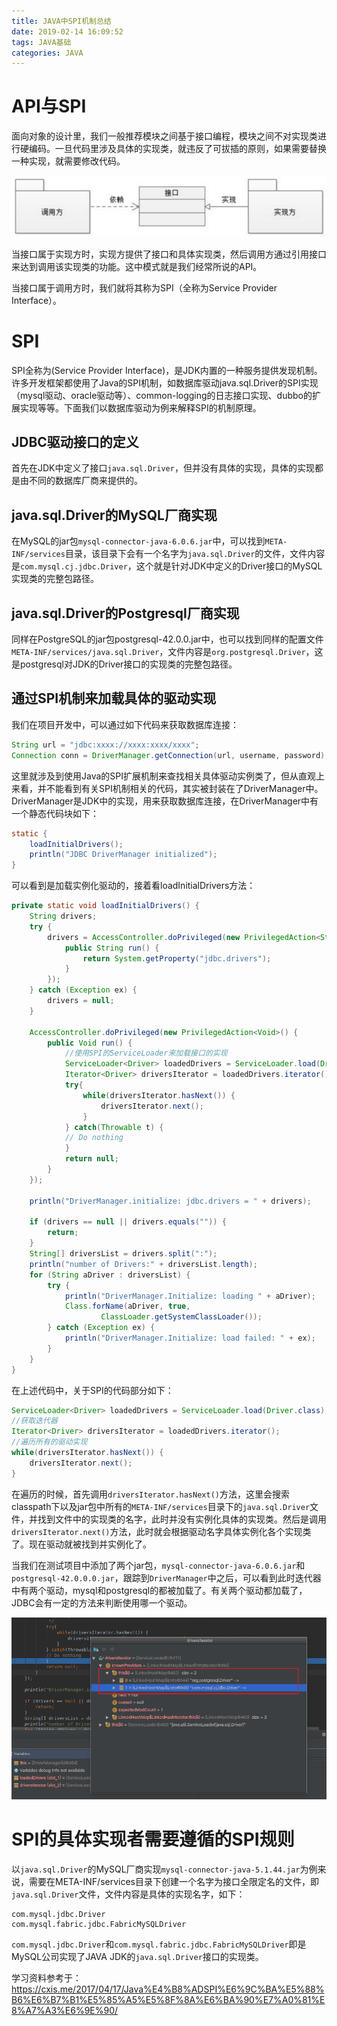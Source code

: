 ```yaml
---
title: JAVA中SPI机制总结
date: 2019-02-14 16:09:52
tags: JAVA基础
categories: JAVA
---
```


# API与SPI

面向对象的设计里，我们一般推荐模块之间基于接口编程，模块之间不对实现类进行硬编码。一旦代码里涉及具体的实现类，就违反了可拔插的原则，如果需要替换一种实现，就需要修改代码。

![](/images/java_spi_1_1.png)

当接口属于实现方时，实现方提供了接口和具体实现类，然后调用方通过引用接口来达到调用该实现类的功能。这中模式就是我们经常所说的API。

当接口属于调用方时，我们就将其称为SPI（全称为Service Provider Interface）。

# SPI

SPI全称为(Service Provider Interface)，是JDK内置的一种服务提供发现机制。许多开发框架都使用了Java的SPI机制，如数据库驱动java.sql.Driver的SPI实现（mysql驱动、oracle驱动等）、common-logging的日志接口实现、dubbo的扩展实现等等。下面我们以数据库驱动为例来解释SPI的机制原理。

## JDBC驱动接口的定义

首先在JDK中定义了接口`java.sql.Driver`，但并没有具体的实现，具体的实现都是由不同的数据库厂商来提供的。

## java.sql.Driver的MySQL厂商实现

在MySQL的jar包`mysql-connector-java-6.0.6.jar`中，可以找到`META-INF/services`目录，该目录下会有一个名字为`java.sql.Driver`的文件，文件内容是`com.mysql.cj.jdbc.Driver`，这个就是针对JDK中定义的Driver接口的MySQL实现类的完整包路径。

## java.sql.Driver的Postgresql厂商实现

同样在PostgreSQL的jar包postgresql-42.0.0.jar中，也可以找到同样的配置文件`META-INF/services/java.sql.Driver`，文件内容是`org.postgresql.Driver`，这是postgresql对JDK的Driver接口的实现类的完整包路径。

## 通过SPI机制来加载具体的驱动实现

我们在项目开发中，可以通过如下代码来获取数据库连接：

```java
String url = "jdbc:xxxx://xxxx:xxxx/xxxx";
Connection conn = DriverManager.getConnection(url, username, password);
```

这里就涉及到使用Java的SPI扩展机制来查找相关具体驱动实例类了，但从直观上来看，并不能看到有关SPI机制相关的代码，其实被封装在了DriverManager中。DriverManager是JDK中的实现，用来获取数据库连接，在DriverManager中有一个静态代码块如下：

```java
static {
    loadInitialDrivers();
    println("JDBC DriverManager initialized");
}
```

可以看到是加载实例化驱动的，接着看loadInitialDrivers方法：

```java
private static void loadInitialDrivers() {
    String drivers;
    try {
        drivers = AccessController.doPrivileged(new PrivilegedAction<String>() {
            public String run() {
                return System.getProperty("jdbc.drivers");
            }
        });
    } catch (Exception ex) {
        drivers = null;
    }

    AccessController.doPrivileged(new PrivilegedAction<Void>() {
        public Void run() {
            //使用SPI的ServiceLoader来加载接口的实现
            ServiceLoader<Driver> loadedDrivers = ServiceLoader.load(Driver.class);
            Iterator<Driver> driversIterator = loadedDrivers.iterator();
            try{
                while(driversIterator.hasNext()) {
                    driversIterator.next();
                }
            } catch(Throwable t) {
            // Do nothing
            }
            return null;
        }
    });

    println("DriverManager.initialize: jdbc.drivers = " + drivers);

    if (drivers == null || drivers.equals("")) {
        return;
    }
    String[] driversList = drivers.split(":");
    println("number of Drivers:" + driversList.length);
    for (String aDriver : driversList) {
        try {
            println("DriverManager.Initialize: loading " + aDriver);
            Class.forName(aDriver, true,
                    ClassLoader.getSystemClassLoader());
        } catch (Exception ex) {
            println("DriverManager.Initialize: load failed: " + ex);
        }
    }
}
```

在上述代码中，关于SPI的代码部分如下：

```java
ServiceLoader<Driver> loadedDrivers = ServiceLoader.load(Driver.class);
//获取迭代器
Iterator<Driver> driversIterator = loadedDrivers.iterator();
//遍历所有的驱动实现
while(driversIterator.hasNext()) {
    driversIterator.next();
}
```

在遍历的时候，首先调用`driversIterator.hasNext()`方法，这里会搜索classpath下以及jar包中所有的`META-INF/services`目录下的`java.sql.Driver`文件，并找到文件中的实现类的名字，此时并没有实例化具体的实现类。然后是调用`driversIterator.next()`方法，此时就会根据驱动名字具体实例化各个实现类了。现在驱动就被找到并实例化了。

当我们在测试项目中添加了两个jar包，`mysql-connector-java-6.0.6.jar`和`postgresql-42.0.0.0.jar`，跟踪到`DriverManager`中之后，可以看到此时迭代器中有两个驱动，mysql和postgresql的都被加载了。有关两个驱动都加载了，JDBC会有一定的方法来判断使用哪一个驱动。

![](/images/java_spi_1_2.png)

# SPI的具体实现者需要遵循的SPI规则

以`java.sql.Driver`的MySQL厂商实现`mysql-connector-java-5.1.44.jar`为例来说，需要在META-INF/services目录下创建一个名字为接口全限定名的文件，即`java.sql.Driver`文件，文件内容是具体的实现名字，如下：

    com.mysql.jdbc.Driver
    com.mysql.fabric.jdbc.FabricMySQLDriver

`com.mysql.jdbc.Driver`和`com.mysql.fabric.jdbc.FabricMySQLDriver`即是MySQL公司实现了JAVA JDK的`java.sql.Driver`接口的实现类。

学习资料参考于：
https://cxis.me/2017/04/17/Java%E4%B8%ADSPI%E6%9C%BA%E5%88%B6%E6%B7%B1%E5%85%A5%E5%8F%8A%E6%BA%90%E7%A0%81%E8%A7%A3%E6%9E%90/